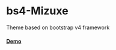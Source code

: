 # bs4-Mizuxe

Theme based on bootstrap v4 framework

#### [Demo](https://sepezh.github.io/bs4-mizuxe/src/)

